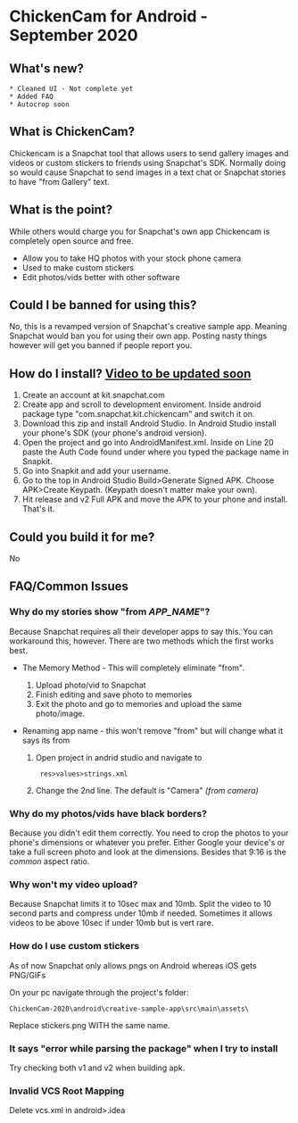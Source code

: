 # ChickenCam for Android - September 2020
    
## What's new?
    * Cleaned UI - Not complete yet
    * Added FAQ
    * Autocrop soon
    
## What is ChickenCam?
Chickencam is a Snapchat tool that allows users to send gallery images and videos or custom stickers to friends using Snapchat's SDK. Normally doing so would cause Snapchat to send images in a text chat or Snapchat stories to have "from Gallery" text.

## What is the point?
While others would charge you for Snapchat's own app Chickencam is completely open source and free.
* Allow you to take HQ photos with your stock phone camera
* Used to make custom stickers
* Edit photos/vids better with other software

## Could I be banned for using this?
No, this is a revamped version of Snapchat's creative sample app. Meaning Snapchat would ban you for using their own app. Posting nasty things however will get you banned if people report you.

## How do I install? [Video to be updated soon](https://www.youtube.com/watch?v=2FkhBCqLKNY)
1. Create an account at kit.snapchat.com
2. Create app and scroll to development enviroment. Inside android package type "com.snapchat.kit.chickencam" and switch it on.
3. Download this zip and install Android Studio. In Android Studio install your phone's SDK (your phone's android version).
4. Open the project and go into AndroidManifest.xml. Inside on Line 20 paste the Auth Code found under where you typed the package name in Snapkit.
5. Go into Snapkit and add your username.
6. Go to the top in Android Studio Build>Generate Signed APK. Choose APK>Create Keypath. (Keypath doesn't matter make your own).
7. Hit release and v2 Full APK and move the APK to your phone and install. That's it.

## Could you build it for me?
No

## FAQ/Common Issues

### Why do my stories show "from *APP_NAME*"?
Because Snapchat requires all their developer apps to say this. You can workaround this, however. There are two methods which the first works best.

* The Memory Method - This will completely eliminate "from".
  1. Upload photo/vid to Snapchat
  2. Finish editing and save photo to memories
  3. Exit the photo and go to memories and upload the same photo/image.

* Renaming app name - this won't remove "from" but will change what it says its from
  1. Open project in andrid studio and navigate to
  
          res>values>strings.xml
  2. Change the 2nd line. The default is "Camera" *(from camera)*
  
### Why do my photos/vids have black borders?
Because you didn't edit them correctly. You need to crop the photos to your phone's dimensions or whatever you prefer. Either Google your device's or take a full screen photo and look at the dimensions. Besides that 9:16 is the *common* aspect ratio.

### Why won't my video upload?
Because Snapchat limits it to 10sec max and 10mb. Split the video to 10 second parts and compress under 10mb if needed. Sometimes it allows videos to be above 10sec if under 10mb but is vert rare.

### How do I use custom stickers
As of now Snapchat only allows pngs on Android whereas iOS gets PNG/GIFs

On your pc navigate through the project's folder: 

    ChickenCam-2020\android\creative-sample-app\src\main\assets\

Replace stickers.png WITH the same name.

### It says "error while parsing the package" when I try to install
Try checking both v1 and v2 when building apk.

### Invalid VCS Root Mapping
Delete vcs.xml in android>.idea
